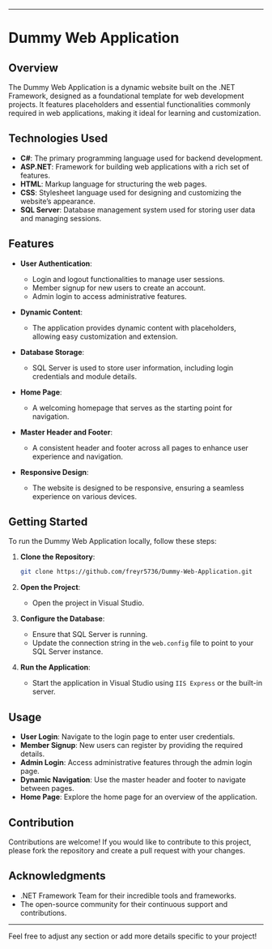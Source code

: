 
---

# Dummy Web Application

## Overview

The Dummy Web Application is a dynamic website built on the .NET Framework, designed as a foundational template for web development projects. It features placeholders and essential functionalities commonly required in web applications, making it ideal for learning and customization.

## Technologies Used

- **C#**: The primary programming language used for backend development.
- **ASP.NET**: Framework for building web applications with a rich set of features.
- **HTML**: Markup language for structuring the web pages.
- **CSS**: Stylesheet language used for designing and customizing the website’s appearance.
- **SQL Server**: Database management system used for storing user data and managing sessions.

## Features

- **User Authentication**: 
  - Login and logout functionalities to manage user sessions.
  - Member signup for new users to create an account.
  - Admin login to access administrative features.

- **Dynamic Content**: 
  - The application provides dynamic content with placeholders, allowing easy customization and extension.

- **Database Storage**: 
  - SQL Server is used to store user information, including login credentials and module details.
  
- **Home Page**: 
  - A welcoming homepage that serves as the starting point for navigation.

- **Master Header and Footer**: 
  - A consistent header and footer across all pages to enhance user experience and navigation.

- **Responsive Design**: 
  - The website is designed to be responsive, ensuring a seamless experience on various devices.

## Getting Started

To run the Dummy Web Application locally, follow these steps:

1. **Clone the Repository**:

   ```bash
   git clone https://github.com/freyr5736/Dummy-Web-Application.git
   ```

2. **Open the Project**:
   - Open the project in Visual Studio.

3. **Configure the Database**:
   - Ensure that SQL Server is running.
   - Update the connection string in the `web.config` file to point to your SQL Server instance.

4. **Run the Application**:
   - Start the application in Visual Studio using `IIS Express` or the built-in server.

## Usage

- **User Login**: Navigate to the login page to enter user credentials.
- **Member Signup**: New users can register by providing the required details.
- **Admin Login**: Access administrative features through the admin login page.
- **Dynamic Navigation**: Use the master header and footer to navigate between pages.
- **Home Page**: Explore the home page for an overview of the application.

## Contribution

Contributions are welcome! If you would like to contribute to this project, please fork the repository and create a pull request with your changes.

## Acknowledgments

- .NET Framework Team for their incredible tools and frameworks.
- The open-source community for their continuous support and contributions.

---

Feel free to adjust any section or add more details specific to your project!
